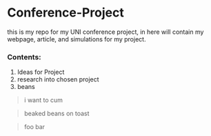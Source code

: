 # Conference-Project
this is my repo for my UNI conference project, in here will contain my webpage, article, and simulations for my project.


### Contents:
1. Ideas for Project
2. research into chosen project
3. beans

> i want to cum

> beaked beans on toast

> foo bar

